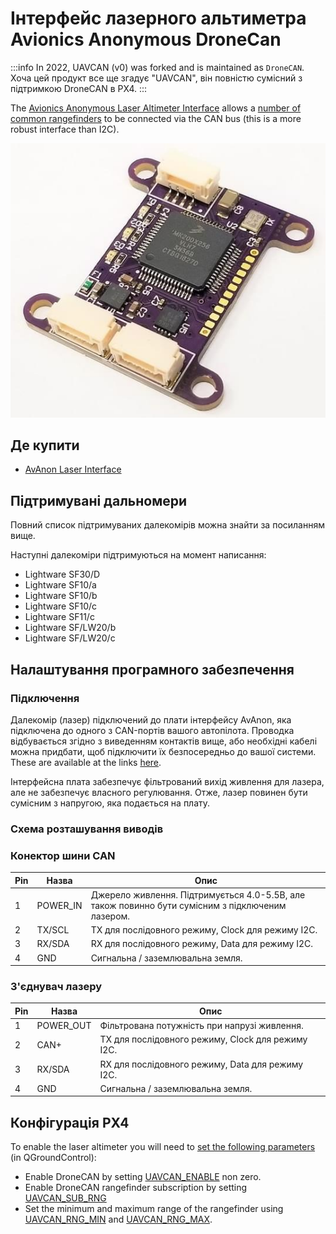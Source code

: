 # Інтерфейс лазерного альтиметра Avionics Anonymous DroneCan

:::info
In 2022, UAVCAN (v0) was forked and is maintained as `DroneCAN`.
Хоча цей продукт все ще згадує "UAVCAN", він повністю сумісний з підтримкою DroneCAN в PX4.
:::

The [Avionics Anonymous Laser Altimeter Interface](https://www.tindie.com/products/avionicsanonymous/uavcan-laser-altimeter-interface/) allows a [number of common rangefinders](#supported_rangefinders) to be connected via the CAN bus (this is a more robust interface than I2C).

![Avionics Anonymous Laser Altimeter DroneCAN Interface](../../assets/hardware/sensors/avionics_anon_uavcan_alt_interface/avionics_anon_altimeter_uavcan_interface.jpg)

## Де купити

- [AvAnon Laser Interface](https://www.tindie.com/products/avionicsanonymous/uavcan-laser-altimeter-interface/)

<a id="supported_rangefinders"></a>

## Підтримувані дальномери

Повний список підтримуваних далекомірів можна знайти за посиланням вище.

Наступні далекоміри підтримуються на момент написання:

- Lightware SF30/D
- Lightware SF10/a
- Lightware SF10/b
- Lightware SF10/c
- Lightware SF11/c
- Lightware SF/LW20/b
- Lightware SF/LW20/c

## Налаштування програмного забезпечення

### Підключення

Далекомір (лазер) підключений до плати інтерфейсу AvAnon, яка підключена до одного з CAN-портів вашого автопілота.
Проводка відбувається згідно з виведенням контактів вище, або необхідні кабелі можна придбати, щоб підключити їх безпосередньо до вашої системи.
These are available at the links [here](https://www.tindie.com/products/avionicsanonymous/uavcan-laser-altimeter-interface/).

Інтерфейсна плата забезпечує фільтрований вихід живлення для лазера, але не забезпечує власного регулювання.
Отже, лазер повинен бути сумісним з напругою, яка подається на плату.

### Схема розташування виводів

### Конектор шини CAN

| Pin | Назва                         | Опис                                                                                                                                                             |
| --- | ----------------------------- | ---------------------------------------------------------------------------------------------------------------------------------------------------------------- |
| 1   | POWER_IN | Джерело живлення. Підтримується 4.0-5.5В, але також повинно бути сумісним з підключеним лазером. |
| 2   | TX/SCL                        | TX для послідовного режиму, Clock для режиму I2C.                                                                                                |
| 3   | RX/SDA                        | RX для послідовного режиму, Data для режиму I2C.                                                                                                 |
| 4   | GND                           | Сигнальна / заземлювальна земля.                                                                                                                 |

### З'єднувач лазеру

| Pin | Назва                          | Опис                                                              |
| --- | ------------------------------ | ----------------------------------------------------------------- |
| 1   | POWER_OUT | Фільтрована потужність при напрузі живлення.      |
| 2   | CAN+                           | TX для послідовного режиму, Clock для режиму I2C. |
| 3   | RX/SDA                         | RX для послідовного режиму, Data для режиму I2C.  |
| 4   | GND                            | Сигнальна / заземлювальна земля.                  |

## Конфігурація PX4

To enable the laser altimeter you will need to [set the following parameters](../advanced_config/parameters.md) (in QGroundControl):

- Enable DroneCAN by setting [UAVCAN_ENABLE](../advanced_config/parameter_reference.md#UAVCAN_ENABLE) non zero.
- Enable DroneCAN rangefinder subscription by setting [UAVCAN_SUB_RNG](../advanced_config/parameter_reference.md#UAVCAN_SUB_RNG)
- Set the minimum and maximum range of the rangefinder using [UAVCAN_RNG_MIN](../advanced_config/parameter_reference.md#UAVCAN_RNG_MIN) and [UAVCAN_RNG_MAX](../advanced_config/parameter_reference.md#UAVCAN_RNG_MAX).
